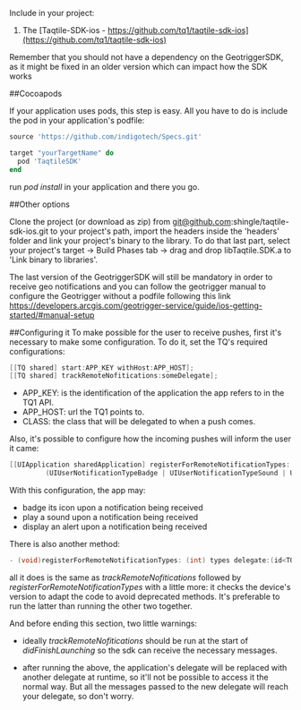 Include in your project:

  1. The [Taqtile-SDK-ios - https://github.com/tq1/taqtile-sdk-ios](https://github.com/tq1/taqtile-sdk-ios)

Remember that you should not have a dependency on the GeotriggerSDK, as it might be fixed in an older version which can impact how the SDK works

##Cocoapods

If your application uses pods, this step is easy.
All you have to do is include the pod in your application's podfile:
```ruby
source 'https://github.com/indigotech/Specs.git'

target "yourTargetName" do
  pod 'TaqtileSDK'
end
```
run *pod install* in your application and there you go.

##Other options

Clone the project (or download as zip) from git@github.com:shingle/taqtile-sdk-ios.git to your  project's path, import the headers inside the 'headers' folder and link your project's binary to the library.
To do that last part, select your project's target -> Build Phases tab -> drag and drop libTaqtile.SDK.a to 'Link binary to libraries'.

The last version of the GeotriggerSDK will still be mandatory in order to receive geo notifications and you can follow the geotrigger manual to configure the Geotrigger without a podfile following this link https://developers.arcgis.com/geotrigger-service/guide/ios-getting-started/#manual-setup

##Configuring it
To make possible for the user to receive pushes, first it's necessary to make some configuration. To do it, set the TQ's required configurations:

```objectivec
[[TQ shared] start:APP_KEY withHost:APP_HOST];
[[TQ shared] trackRemoteNofitications:someDelegate];
```

  - APP_KEY: is the identification of the application the app refers to in the TQ1 API.
  - APP_HOST:  url the TQ1 points to.
  - CLASS: the class that will be delegated to when a push comes.

Also, it's possible to configure how the incoming pushes will inform the user it came:

```objectivec
[[UIApplication sharedApplication] registerForRemoteNotificationTypes:
         (UIUserNotificationTypeBadge | UIUserNotificationTypeSound | UIUserNotificationTypeAlert)];
```

With this configuration, the app may:
  - badge its icon upon a notification being received
  - play a sound upon a notification being received
  - display an alert upon a notification being received

There is also another method:

```objectivec
- (void)registerForRemoteNotificationTypes: (int) types delegate:(id<TQDelegate>)delegate;
```

all it does is the same as *trackRemoteNofitications* followed by *registerForRemoteNotificationTypes* with a little more: it checks the device's version to adapt the code to avoid deprecated methods. It's preferable to run the latter than running the other two together.

And before ending this section, two little warnings:

  - ideally *trackRemoteNofitications* should be run at the start of *didFinishLaunching* so the sdk can receive the necessary messages.

  - after running the above, the application's delegate will be replaced with another delegate at runtime, so it'll not be possible to access it the normal way. But all the messages passed to the new delegate will reach your delegate, so don't worry.
